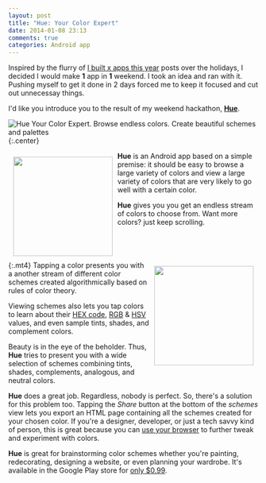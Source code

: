 ```yaml
---
layout: post
title: "Hue: Your Color Expert"
date: 2014-01-08 23:13
comments: true
categories: Android app 
---
```


Inspired by the flurry of [I built x apps this year](https://news.ycombinator.com/item?id=6985700) posts over the holidays, I decided I would make **1** app in **1** weekend. I took an idea and ran with it. Pushing myself to get it done in 2 days forced me to keep it focused and cut out unnecessay things.

I'd like you introduce you to the result of my weekend hackathon, [**Hue**](https://play.google.com/store/apps/details?id=ca.nloko.hue).

![Hue Your Color Expert. Browse endless colors. Create beautiful schemes and palettes](https://dl.dropbox.com/u/6578423/hue_feature.png "Hue: Your Color Expert")
{:.center}

<img width="200" src="https://dl.dropbox.com/u/6578423/hue_colors.png" style="margin:10px;float:left;"/>**Hue** is an Android app based on a simple premise: it should be easy to browse a large variety of colors and view a large variety of colors that are very likely to go well with a certain color.

**Hue** gives you you get an endless stream of colors to choose from. Want more colors? just keep scrolling.  
<div style="clear:both;"/>

<img width="200" src="https://dl.dropbox.com/u/6578423/hue_schemes.png" style="margin:10px;float:right;"/>

{:.mt4}
Tapping a color presents you with a another stream of different color schemes created algorithmically based on rules of color theory.

Viewing schemes also lets you tap colors to learn about their [HEX code](http://en.wikipedia.org/wiki/Web_colors), [RGB](http://en.wikipedia.org/wiki/RGB_color_model) & [HSV](http://en.wikipedia.org/wiki/HSL_and_HSV) values, and even sample tints, shades, and complement colors.

Beauty is in the eye of the beholder. Thus, **Hue** tries to present you with a wide selection of schemes combining tints, shades, complements, analogous, and neutral colors.  
<div style="clear:both;"/>

**Hue** does a great job. Regardless, nobody is perfect. So, there's a solution for this problem too. Tapping the *Share* button at the bottom of the *schemes* view lets you export an HTML page containing all the schemes created for your chosen color. If you're a designer, developer, or just a tech savvy kind of person, this is great because you can [use your browser](https://developers.google.com/chrome-developer-tools/) to further tweak and experiment with colors.

**Hue** is great for brainstorming color schemes whether you're painting, redecorating, designing a website, or even planning your wardrobe. It's available in the Google Play store for [only $0.99](https://play.google.com/store/apps/details?id=ca.nloko.hue).
